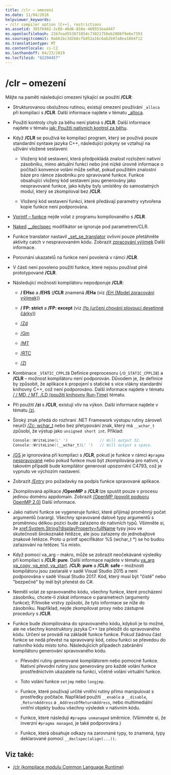 ```yaml
---
title: /clr – omezení
ms.date: 11/04/2016
helpviewer_keywords:
- /clr compiler option [C++], restrictions
ms.assetid: 385f6462-2c68-46d6-810e-469553ead447
ms.openlocfilehash: 21b7ead553871854c73021756eb2086f9e6e7393
ms.sourcegitcommit: 0ab61bc3d2b6cfbd52a16c6ab2b97a8ea1864f12
ms.translationtype: MT
ms.contentlocale: cs-CZ
ms.lasthandoff: 04/23/2019
ms.locfileid: "62294457"
---
```

# <a name="clr-restrictions"></a>/clr – omezení

Mějte na paměti následující omezení týkající se použití **/CLR**:

- Strukturovanou obslužnou rutinou, existují omezení používání `_alloca` při kompilaci s **/CLR**. Další informace najdete v tématu [_alloca](../../c-runtime-library/reference/alloca.md).

- Použití kontroly chyb za běhu není platná s **/CLR**. Další informace najdete v tématu [jak: Použití nativních kontrol za běhu](/visualstudio/debugger/how-to-use-native-run-time-checks).

- Když **/CLR** se používá ke kompilaci program, který se používá pouze standardní syntaxe jazyka C++, následující pokyny se vztahují na užívání vložené sestavení:

  - Vložený kód sestavení, která předpokládá znalost rozložení nativní zásobníku, mimo aktuální funkci nebo jiné nízké úrovně informace o počítači konvence volání může selhat, pokud použitém znalostní báze pro rámce zásobníku pro spravované funkce. Funkce obsahující vložený kód sestavení jsou generovány jako nespravované funkce, jako kdyby byly umístěny do samostatných modul, který se zkompiloval bez **/CLR**.

  - Vložený kód sestavení funkcí, které předávají parametry vytvořena kopie funkce není podporována.

- [Vprintf – funkce](../../c-runtime-library/vprintf-functions.md) nejde volat z programu kompilovaného s **/CLR**.

- [Naked](../../cpp/naked-cpp.md) [__declspec](../../cpp/declspec.md) modifikátor se ignoruje pod parametrem/CLR.

- Funkce translator nastavil [_set_se_translator](../../c-runtime-library/reference/set-se-translator.md) ovlivní pouze přetáhněte aktivity catch v nespravovaném kódu. Zobrazit [zpracování výjimek](../../extensions/exception-handling-cpp-component-extensions.md) Další informace.

- Porovnání ukazatelů na funkce není povolená v rámci **/CLR**.

- V části není povoleno použití funkce, které nejsou používat plně prototypované **/CLR**.

- Následující možnosti kompilátoru nepodporuje **/CLR**:

  - **/ EHsc** a **/EHS** (**/CLR** znamená **/EHa** (viz [/EH (Model zpracování výjimek)](eh-exception-handling-model.md))

  - **/ FP: strict** a **/FP: except** (viz [/fp (určení chování plovoucí desetinné čárky)](fp-specify-floating-point-behavior.md))

  - [/Zd](z7-zi-zi-debug-information-format.md)

  - [/Gm](gm-enable-minimal-rebuild.md)

  - [/MT](md-mt-ld-use-run-time-library.md)

  - [/RTC](rtc-run-time-error-checks.md)

  - [/ZI](z7-zi-zi-debug-information-format.md)

- Kombinace `_STATIC_CPPLIB` Definice preprocesoru (`/D_STATIC_CPPLIB`) a **/CLR** – možnost kompilátoru není podporován. Důvodem je, že definice by způsobit, že aplikace k propojení s statické s více vlákny standardní knihovny C++, což není podporováno. Další informace najdete v tématu [/ / MD, / MT, /LD (použití knihovny Run-Time)](md-mt-ld-use-run-time-library.md) tématu.

- Při použití **/zi** s **/CLR**, existují vliv na výkon. Další informace najdete v tématu [/zi](z7-zi-zi-debug-information-format.md).

- Široký znak předá do rozhraní .NET Framework výstupu rutiny zároveň neurčí [/Zc: wchar_t](zc-wchar-t-wchar-t-is-native-type.md) nebo bez přetypování znak, který má `__wchar_t` způsobí, že výstup jako `unsigned short int`. Příklad:

    ```cpp
    Console::WriteLine(L' ')              // Will output 32.
    Console::WriteLine((__wchar_t)L' ')   // Will output a space.
    ```

- [/GS](gs-buffer-security-check.md) je ignorována při kompilaci s **/CLR**, pokud je funkce v rámci `#pragma` [nespravované](../../preprocessor/managed-unmanaged.md) nebo pokud funkce musí být zkompilována pro nativní, v takovém případě bude kompilátor generovat upozornění C4793, což je vypnuto ve výchozím nastavení.

- Zobrazit [/Entry](entry-entry-point-symbol.md) pro požadavky na podpis funkce spravované aplikace.

- Zkompilovaná aplikace **/OpenMP** a **/CLR** lze spustit pouze v procesu jedinou doménu appdomain.  Zobrazit [/OpenMP (povolit podporu OpenMP 2.0)](openmp-enable-openmp-2-0-support.md) Další informace.

- Jako nativní funkce se vygeneruje funkcí, které přijímají proměnný počet argumentů (vararg). Všechny spravované datové typy argumentů s proměnnou délkou pozici bude zařazeno do nativních typů. Všimněte si, že <xref:System.String?displayProperty=fullName> typy jsou ve skutečnosti širokoznaké řetězce, ale jsou zařazeny do jednobajtové znakové řetězce. Proto u printf specifikátor %S (wchar_t *) se ho budou zařazování na řetězec %s místo.

- Když pomocí va_arg – makro, může se zobrazit neočekávané výsledky při kompilaci s **/CLR: pure**. Další informace najdete v tématu [va_arg va_copy, va_end, va_start](../../c-runtime-library/reference/va-arg-va-copy-va-end-va-start.md). **/CLR: pure** a **/CLR: safe** – možnosti kompilátoru jsou zastaralé v sadě Visual Studio 2015 a není podporována v sadě Visual Studio 2017. Kód, který musí být "čistě" nebo "bezpečné" by měl být přenést do C#.

- Neměli volat ze spravovaného kódu, všechny funkce, které procházení zásobníku, chcete-li získat informace o parametrech (argumenty funkce); P/Invoke vrstvy způsobí, že tyto informace se níže do zásobníku.  Například, nejde zkompilovat proxy nebo zástupné procedury s **/CLR**.

- Funkce bude zkompilována do spravovaného kódu, kdykoli je to možné, ale ne všechny konstruktory jazyka C++ lze přeložit do spravovaného kódu.  Určení se provádí na základě funkce funkce. Pokud žádnou část funkce se nedá převést na spravovaný kód, celou funkci se převedou do nativního kódu místo toho. Následujících případech zabránění kompilátoru generování spravovaného kódu.

  - Převodní rutiny generované kompilátorem nebo pomocné funkce. Nativní převodní rutiny jsou generovány pro každé volání funkce prostřednictvím ukazatele na funkci, včetně volání virtuální funkce.

  - Toto volání funkce `setjmp` nebo `longjmp`.

  - Funkce, které používají určité vnitřní rutiny přímo manipulovat s prostředky počítače. Například použití `__enable` a `__disable`, `_ReturnAddress` a `_AddressOfReturnAddress`, nebo multimediální vnitřní objekty budou všechny výsledek v nativním kódu.

  - Funkce, které následují `#pragma unmanaged` směrnice. (Všimněte si, že inverzní `#pragma managed`, je také podporována.)

  - Funkce, která obsahuje odkazy na zarovnané typy, to znamená, typy deklarované pomocí `__declspec(align(...))`.

## <a name="see-also"></a>Viz také:

- [/clr (kompilace modulu Common Language Runtime)](clr-common-language-runtime-compilation.md)

